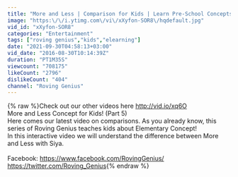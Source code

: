 ```yaml
---
title: "More and Less | Comparison for Kids | Learn Pre-School Concepts with Siya | Part 5"
image: "https:\/\/i.ytimg.com\/vi\/xXyfon-SOR8\/hqdefault.jpg"
vid_id: "xXyfon-SOR8"
categories: "Entertainment"
tags: ["roving genius","kids","elearning"]
date: "2021-09-30T04:58:13+03:00"
vid_date: "2016-08-30T10:14:39Z"
duration: "PT1M35S"
viewcount: "708175"
likeCount: "2796"
dislikeCount: "404"
channel: "Roving Genius"
---
```

{% raw %}Check out our other videos here <a rel="nofollow" target="blank" href="http://vid.io/xq6O">http://vid.io/xq6O</a><br />More and Less Concept for Kids! (Part 5)<br />Here comes our latest video on comparisons. As you already know, this series of Roving Genius teaches kids about Elementary Concept!<br />In this interactive video we will understand the difference between More and Less with Siya.<br /><br />Facebook: <a rel="nofollow" target="blank" href="https://www.facebook.com/RovingGenius/">https://www.facebook.com/RovingGenius/</a><br /><a rel="nofollow" target="blank" href="https://twitter.com/Roving_Genius">https://twitter.com/Roving_Genius</a>{% endraw %}
